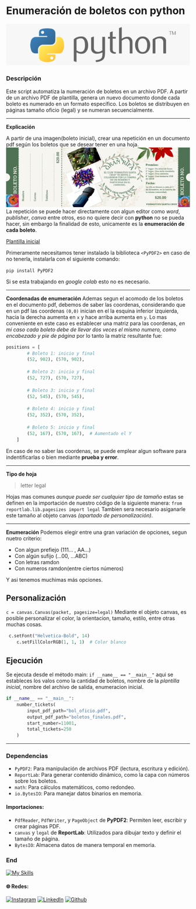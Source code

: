 # Enumeración de boletos con python

![](/python.png)


### Descripción

Este script automatiza la numeración de boletos en un archivo PDF. A partir de un archivo PDF de plantilla, genera un nuevo documento donde cada boleto es numerado en un formato específico. Los boletos se distribuyen en páginas tamaño oficio (legal) y se numeran secuencialmente.

----

**Explicación**

A partir de una imagen(boleto inicial), crear una repetición en un documento pdf según los boletos que se desear tener en una hoja.
![Imagen del boleto inicial](/boleto.png "width: 20%; height: 200px")
La repetición se puede hacer directamente con algun editor como *word*, *publisher*, *canva* entre otros, eso no quiere decir con **python** no se pueda hacer, sin embargo la finalidad de esto, unicamente es la  **enumeración de cada boleto**.

[Plantilla inicial]([/bol_oficio.pdf)

Primeramente necesitamos tener instalado la biblioteca  `<PyPDF2>` en caso de no tenerla, instalarla con el siguiente comando:

`pip install PyPDF2`

Si se esta trabajando en *google colab* esto no es necesario.
___
**Coordenadas de enumeración**
Ademas segun el acomodo de los boletos en el documento pdf, debemos de saber las coordenas, considerando que en un pdf las coordenas `(0,0)` inician en el la esquina inferior izquierda, hacia la derecha aumenta en `x` y hace arriba aumenta en `y`.
Lo mas conveniente en este caso es establecer una matriz para las coordenas, *en mi caso cada boleto debe de llevar dos veces el mismo numero, como encabezado y pie de página* por lo tanto la matriz resultante fue:

```python
positions = [
        # Boleto 1: inicio y final
        (52, 902), (570, 902),
        
        # Boleto 2: inicio y final
        (52, 727), (570, 727),
        
        # Boleto 3: inicio y final
        (52, 545), (570, 545), 
        
        # Boleto 4: inicio y final
        (52, 352), (570, 352),
        
        # Boleto 5: inicio y final
        (52, 167), (570, 167),  # Aumentado el Y
    ]
```

En caso de no saber las coordenas, se puede emplear algun software para indentificarlas o bien mediante **prueba y error**.
___
**Tipo de hoja**
> letter
> legal

Hojas mas comunes *aunque puede ser cualquier tipo de tamaño* estas se definen en la importación de nuestro código de la siguiente manera:
`from reportlab.lib.pagesizes import legal`
Tambien sera necesario asiganarle este tamaño al objeto canvas *(apartado de personalización)*.
___
**Enumeración**
Podemos elegir entre una gran variación de opciones, segun nuetro criterio:

* Con algun prefiejo (111... , AA...)
* Con algún sufijo (...00, ...ABC)
* Con letras ramdon
* Con numeros ramdon(entre ciertos números)

Y asi tenemos muchimas más opciones.

## Personalización
`c = canvas.Canvas(packet, pagesize=legal)`
Mediante el objeto canvas, es posible personalizar el color, la orientacion, tamaño, estilo, entre otras muchas cosas.

```python
 c.setFont("Helvetica-Bold", 14)
    c.setFillColorRGB(1, 1, 1)  # Color blanco
```

## Ejecución
Se ejecuta desde el método main: `if __name__ == "__main__"` aqui se estableces los valos como la cantidad de boletos, nombre de la *plantilla inicial*, nombre del archivo de salida, enumeracion inicial.

```python
if __name__ == "__main__":
    number_tickets(
        input_pdf_path="bol_oficio.pdf",
        output_pdf_path="boletos_finales.pdf",
        start_number=11001,
        total_tickets=250
    )

```

___

 ### Dependencias

* `PyPDF2`: Para manipulación de archivos PDF (lectura, escritura y edición).
* `ReportLab`: Para generar contenido dinámico, como la capa con números sobre los boletos.
* `math`: Para cálculos matemáticos, como redondeo.
* `io.BytesIO`: Para manejar datos binarios en memoria.

#### Importaciones:

* `PdfReader`, `PdfWriter`, y `PageObject` de **PyPDF2**: Permiten leer, escribir y crear páginas PDF.
* `canvas` y `legal` de **ReportLab**: Utilizados para dibujar texto y definir el tamaño de página.
* `BytesIO`: Almacena datos de manera temporal en memoria.

### End
[![My Skills](https://skillicons.dev/icons?i=python)](https://skillicons.dev)

#### 🌐 Redes:
[![Instagram](https://img.shields.io/badge/Instagram-%23E4405F.svg?logo=Instagram&logoColor=white)](https://instagram.com/stbn27) 
[![LinkedIn](https://img.shields.io/badge/LinkedIn-%230077B5.svg?logo=linkedin&logoColor=white)](https://linkedin.com/in/estebanjose27) 
[![Github](https://img.shields.io/badge/github-%23171515.svg?logo=GitHub&logoColor=white)](https://github.com/stbn27) 
